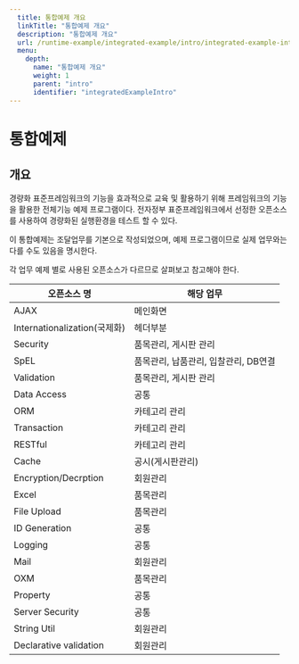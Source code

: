 ```yaml
---
  title: 통합예제 개요
  linkTitle: "통합예제 개요"
  description: "통합예제 개요"
  url: /runtime-example/integrated-example/intro/integrated-example-intro/
  menu:
    depth:
      name: "통합예제 개요"
      weight: 1
      parent: "intro"
      identifier: "integratedExampleIntro"
---
```


# 통합예제

## 개요

 경량화 표준프레임워크의 기능을 효과적으로 교육 및 활용하기 위해 프레임워크의 기능을 활용한 전체기능 예제 프로그램이다. 전자정부 표준프레임워크에서 선정한 오픈소스를 사용하여 경량화된 실행환경을 테스트 할 수 있다.

 이 통합예제는 조달업무를 기본으로 작성되었으며, 예제 프로그램이므로 실제 업무와는 다를 수도 있음을 명시한다.

 각 업무 예제 별로 사용된 오픈소스가 다르므로 살펴보고 참고해야 한다.

| 오픈소스 명 | 해당 업무 |
| --- | --- |
| AJAX | 메인화면 |
| Internationalization(국제화) | 헤더부분 |
| Security | 품목관리, 게시판 관리 |
| SpEL | 품목관리, 납품관리, 입찰관리, DB연결 |
| Validation | 품목관리, 게시판 관리 |
| Data Access | 공통 |
| ORM | 카테고리 관리 |
| Transaction | 카테고리 관리 |
| RESTful | 카테고리 관리 |
| Cache | 공시(게시판관리) |
| Encryption/Decrption | 회원관리 |
| Excel | 품목관리 |
| File Upload | 품목관리 |
| ID Generation | 공통 |
| Logging | 공통 |
| Mail | 회원관리 |
| OXM | 품목관리 |
| Property | 공통 |
| Server Security | 공통 |
| String Util | 회원관리 |
| Declarative validation | 회원관리 |